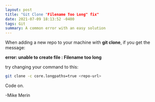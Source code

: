 ```yaml
---
layout: post
title: "Git Clone "Filename Too Long" fix"
date: 2021-07-09 18:13:52 -0400
tags: Git
summary: A common error with an easy solution
---
```

When adding a new repo to your machine with **git clone**, if you get the message:

**error: unable to create file <filename>: Filename too long**

try changing your command to this:

```bash
git clone -c core.longpaths=true <repo-url>
```

Code on.

-Mike Merin

